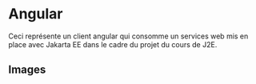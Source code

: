 # Angular

Ceci représente un client angular qui consomme un services web mis en place avec Jakarta EE dans le cadre du projet du cours de J2E.

## Images


